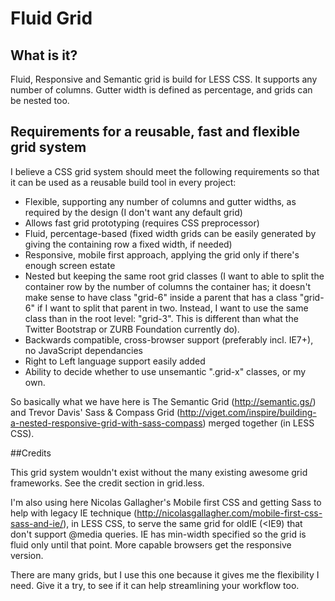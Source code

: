 # Fluid Grid

## What is it? 

Fluid, Responsive and Semantic grid is build for LESS CSS. It supports any number 
of columns. Gutter width is defined as percentage, and grids can be nested too. 

## Requirements for a reusable, fast and flexible grid system

I believe a CSS grid system should meet the following requirements so that it can 
be used as a reusable build tool in every project:

* Flexible, supporting any number of columns and gutter widths, as required by the 
	design (I don't want any default grid)
* Allows fast grid prototyping (requires CSS preprocessor)
* Fluid, percentage-based (fixed width grids can be easily generated by giving 
	the containing row a fixed width, if needed)
* Responsive, mobile first approach, applying the grid only if there's enough screen 
	estate
* Nested but keeping the same root grid classes (I want to able to split the container 
	row by the number of columns the container has; it doesn't make sense to have class 
	"grid-6" inside a parent that has a class "grid-6" if I want to split that 
	parent in two. Instead, I want to use the same class than in the root level: "grid-3". 
	This is different than what the Twitter Bootstrap or ZURB Foundation currently 
	do).
* Backwards compatible, cross-browser support (preferably incl. IE7+), no JavaScript 
	dependancies
* Right to Left language support easily added
* Ability to decide whether to use unsemantic ".grid-x" classes, or my own.

So basically what we have here is The Semantic Grid (http://semantic.gs/) and Trevor 
Davis' Sass & Compass Grid (http://viget.com/inspire/building-a-nested-responsive-grid-with-sass-compass) 
merged together (in LESS CSS).

##Credits 

This grid system wouldn't exist without the many existing awesome grid frameworks. 
See the credit section in grid.less. 

I'm also using here Nicolas Gallagher's Mobile first CSS and getting Sass to help with 
legacy IE technique (http://nicolasgallagher.com/mobile-first-css-sass-and-ie/), 
in LESS CSS, to serve the same grid for oldIE (<IE9) that don't support @media queries. 
IE has min-width specified so the grid is fluid only until that point. More capable 
browsers get the responsive version. 

There are many grids, but I use this one because it gives me the flexibility I need. 
Give it a try, to see if it can help streamlining your workflow too.